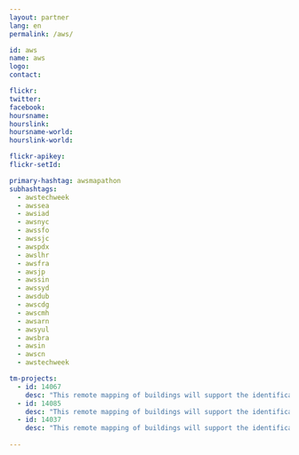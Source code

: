 ```yaml
---
layout: partner
lang: en
permalink: /aws/

id: aws
name: aws
logo:
contact: 

flickr:
twitter: 
facebook: 
hoursname: 
hourslink: 
hoursname-world: 
hourslink-world: 

flickr-apikey:
flickr-setId:

primary-hashtag: awsmapathon
subhashtags:
  - awstechweek
  - awssea
  - awsiad
  - awsnyc
  - awssfo
  - awssjc
  - awspdx
  - awslhr
  - awsfra
  - awsjp
  - awssin
  - awssyd
  - awsdub
  - awscdg
  - awscmh
  - awsarn
  - awsyul
  - awsbra
  - awsin
  - awscn
  - awstechweek

tm-projects:
  - id: 14067
    desc: "This remote mapping of buildings will support the identification and characterization of settlements, as well as the implementation of planned activities and largely the generation of data for humanitarian activities."
  - id: 14085
    desc: "This remote mapping of buildings will support the identification and characterization of settlements, as well as the implementation of planned activities and largely the generation of data for humanitarian activities."
  - id: 14037
    desc: "This remote mapping of buildings will support the identification and characterization of settlements, as well as the implementation of planned activities and largely the generation of data for humanitarian activities."
    
---
```

